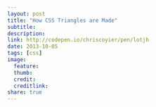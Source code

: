 ```yaml
---
layout: post
title: "How CSS Triangles are Made"
subtitle:
description:
link: http://codepen.io/chriscoyier/pen/lotjh
date: 2013-10-05
tags: [css]
image:
  feature:
  thumb:
  credit:
  creditlink:
share: true
---
```

